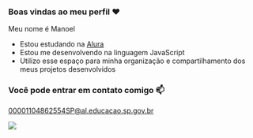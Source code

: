 ### Boas vindas ao meu perfil ❤️

Meu nome é Manoel
- Estou estudando na [Alura](https://www.alura.com.br)
- Estou me desenvolvendo na linguagem JavaScript
- Utilizo esse espaço para minha organização e compartilhamento dos meus projetos desenvolvidos

### Você pode entrar em contato comigo 📫

00001104862554SP@al.educacao.sp.gov.br


![](https://media1.tenor.com/m/2sSwKrg7HvoAAAAd/thanks-awesome.gif)

